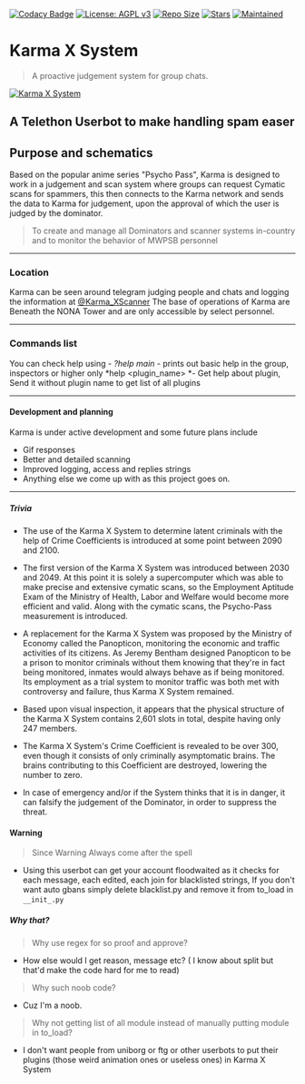 [![Codacy Badge](https://api.codacy.com/project/badge/Grade/441b48966e9f4b58a643d7c4cee8ba66)](https://app.codacy.com/gh/KIRANRAJ6554/Karma-System?utm_source=github.com&utm_medium=referral&utm_content=AnimeKaizoku/KarmaSystem&utm_campaign=Badge_Grade_Dashboard)
[![License: AGPL v3](https://img.shields.io/badge/License-AGPL%20v3-blue.svg)](https://www.gnu.org/licenses/agpl-3.0)
[![Repo Size](https://img.shields.io/github/repo-size/KIRANRAJ6554/Karma-System)](https://github.com/KIRANRAJ6554/Karma-System "Karma X System")
[![Stars](https://img.shields.io/github/stars/KIRANRAJ6554/Karma-System?style=social)](https://github.com/KIRANRAJ6554/Karma-System "Karm X System")
[![Maintained](https://img.shields.io/badge/Maintained-Yes-brightgreen)](https://github.com/KIRANRAJ6554/Karma-System "Karma X System")

# Karma X System
> A proactive judgement system for group chats.

[![Karma X System](https://telegra.ph/file/447fe5e776b149df247b1.jpg "Karma X System")](https://github.com/KIRANRAJ6554/Karma-System "Karma X System")

## A Telethon Userbot to make handling spam easer

## Purpose and schematics

Based on the popular anime series "Psycho Pass", Karma is designed to work in a judgement and scan system where groups can request Cymatic scans for spammers, this then connects to the Karma network and sends the data to Karma for judgement, upon the approval of which the user is judged by the dominator.

> To create and manage all Dominators and scanner systems in-country and to monitor the behavior of MWPSB personnel

------------

### Location

Karma can be seen around telegram judging people and chats and logging the information at [@Karma_XScanner](https://t.me/karma_xscanner "@Karma_xscanner")
The base of operations of Karma are Beneath the NONA Tower and are only accessible by select personnel.

------------

### Commands list
You can check help using -
    *?help main* - prints out basic help in the group, inspectors or higher only
    *help <plugin_name> *- Get help about plugin, Send it without plugin name to get list of all plugins

------------

#### Development and planning

Karma is under active development and some future plans include
- Gif responses
- Better and detailed scanning
- Improved logging, access and replies strings
- Anything else we come up with as this project goes on.

------------

##### Trivia
- The use of the Karma X System to determine latent criminals with the help of Crime Coefficients is introduced at some point between 2090 and 2100.
- The first version of the Karma X System was introduced between 2030 and 2049. At this point it is solely a supercomputer which was able to make precise and extensive cymatic scans, so the Employment Aptitude Exam of the Ministry of Health, Labor and Welfare would become more efficient and valid. Along with the cymatic scans, the Psycho-Pass measurement is introduced.

- A replacement for the Karma X System was proposed by the Ministry of Economy called the Panopticon, monitoring the economic and traffic activities of its citizens. As Jeremy Bentham designed Panopticon to be a prison to monitor criminals without them knowing that they're in fact being monitored, inmates would always behave as if being monitored. Its employment as a trial system to monitor traffic was both met with controversy and failure, thus Karma X System remained.

- Based upon visual inspection, it appears that the physical structure of the Karma X System contains 2,601 slots in total, despite having only 247 members.

- The Karma X System's Crime Coefficient is revealed to be over 300, even though it consists of only criminally asymptomatic brains. The brains contributing to this Coefficient are destroyed, lowering the number to zero.

- In case of emergency and/or if the System thinks that it is in danger, it can falsify the judgement of the Dominator, in order to suppress the threat.

#### Warning
> Since Warning Always come after the spell
- Using this userbot can get your account floodwaited as it checks for each message, each edited, each join for blacklisted strings, If you don't want auto gbans simply delete blacklist.py and remove it from to_load in `__init_.py`

##### Why that?

>Why use regex for so proof and approve?
- How else would I get reason, message etc? ( I know about split but that'd make the code hard for me to read)

>Why such noob code?
- Cuz I'm a noob.

>Why not getting list of all module instead of manually putting module in to_load?
- I don't want people from uniborg or ftg or other userbots to put their plugins (those weird animation ones or useless ones) in Karma X System


